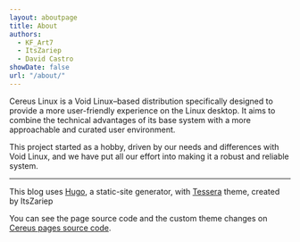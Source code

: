 ```yaml
---
layout: aboutpage
title: About
authors:
  - KF_Art7
  - ItsZariep
  - David Castro
showDate: false
url: "/about/"
---
```


Cereus Linux is a Void Linux–based distribution specifically designed to provide a more user-friendly experience on the Linux desktop. It aims to combine the technical advantages of its base system with a more approachable and curated user environment.

This project started as a hobby, driven by our needs and differences with Void Linux, and we have put all our effort into making it a robust and reliable system.

---

This blog uses [Hugo](https://gohugo.io), a static-site generator, with [Tessera](https://codeberg.org/ItsZariep/Tessera) theme, created by ItsZariep

You can see the page source code and the custom theme changes on [Cereus pages source code](https://github.com/CereusLinuxProject/CereusLinuxProject.github.io).
